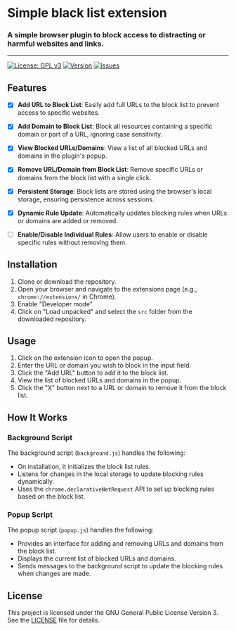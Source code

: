 # Simple black list extension

### A simple browser plugin to block access to distracting or harmful websites and links.

---

[![License: GPL v3](https://img.shields.io/badge/License-GPLv3-blue.svg)](https://www.gnu.org/licenses/gpl-3.0)
[![Version](https://img.shields.io/github/v/release/GnomGad/browser-extension-black-list?color=green)](https://github.com/GnomGad/browser-extension-black-list/releases)
[![Issues](https://img.shields.io/github/issues/GnomGad/browser-extension-black-list.svg)](https://github.com/GnomGad/browser-extension-black-list/issues)


## Features

- [x] **Add URL to Block List**: Easily add full URLs to the block list to prevent access to specific websites.
- [x] **Add Domain to Block List**: Block all resources containing a specific domain or part of a URL, ignoring case sensitivity.
- [x] **View Blocked URLs/Domains**: View a list of all blocked URLs and domains in the plugin's popup.
- [x] **Remove URL/Domain from Block List**: Remove specific URLs or domains from the block list with a single click.
- [x] **Persistent Storage**: Block lists are stored using the browser's local storage, ensuring persistence across sessions.
- [x] **Dynamic Rule Update**: Automatically updates blocking rules when URLs or domains are added or removed.
- [ ] **Enable/Disable Individual Rules**: Allow users to enable or disable specific rules without removing them.


## Installation

1. Clone or download the repository.
2. Open your browser and navigate to the extensions page (e.g., `chrome://extensions/` in Chrome).
3. Enable "Developer mode".
4. Click on "Load unpacked" and select the `src` folder from the downloaded repository.

## Usage

1. Click on the extension icon to open the popup.
2. Enter the URL or domain you wish to block in the input field.
3. Click the "Add URL" button to add it to the block list.
4. View the list of blocked URLs and domains in the popup.
5. Click the "X" button next to a URL or domain to remove it from the block list.

## How It Works

### Background Script

The background script (`background.js`) handles the following:

-   On installation, it initializes the block list rules.
-   Listens for changes in the local storage to update blocking rules dynamically.
-   Uses the `chrome.declarativeNetRequest` API to set up blocking rules based on the block list.

### Popup Script

The popup script (`popup.js`) handles the following:

-   Provides an interface for adding and removing URLs and domains from the block list.
-   Displays the current list of blocked URLs and domains.
-   Sends messages to the background script to update the blocking rules when changes are made.

## License

This project is licensed under the GNU General Public License Version 3. See the [LICENSE](LICENSE) file for details.
